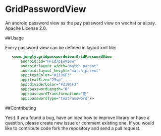 # GridPasswordView
An android password view as the pay password view on wechat or alipay.
Apache License 2.0.



##Usage

Every password view can be defined in layout xml file:

 ```xml
    <com.jungly.gridpasswordview.GridPasswordView
        android:id="@+id/pswView"
        android:layout_width="match_parent"
        android:layout_height="match_parent" 
        app:textColor="#2196F3"
        app:textSize="25sp"
        app:dividerColor="#2196F3"
        app:passwordLength="6"
        app:passwordTransformation="密"
        app:passwordType="textPassword"/>
 ```


##Contributing

Yes:) If you found a bug, have an idea how to improve library or have a question, please create new issue or comment existing one. If you would like to contribute code fork the repository and send a pull request.
